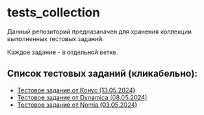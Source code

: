 # tests_collection

Данный репозиторий предназаначен для хранения коллекции выполненных тестовых заданий.

Каждое задание - в отдельной ветке.

## Список тестовых заданий (кликабельно):
- [Тестовое задание от Конус (13.05.2024)](https://github.com/praimuwka/tests_collection/tree/konus)
- [Тестовое задание от Dynamica (08.05.2024)](https://github.com/praimuwka/tests_collection/tree/dynamica)
- [Тестовое задание от Nomia (03.05.2024)](https://github.com/praimuwka/tests_collection/tree/nomia)
